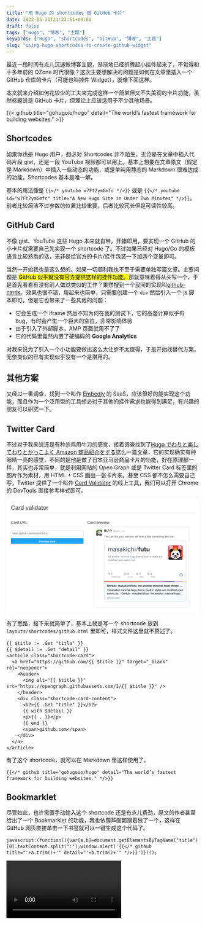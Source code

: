 ```yaml
---
title: "用 Hugo 的 shortcodes 做 GitHub 卡片"
date: 2022-05-31T21:22:51+09:00
draft: false
tags: ["Hugo", "博客", "主题"]
keywords: ["Hugo", "shortcodes", "GitHub", "博客", "主题"]
slug: "using-hugo-shortcodes-to-create-github-widget"
---
```


最近一段时间有点儿沉迷做博客主题，渐渐地已经折腾起小挂件起来了，不觉得和十多年前的 QZone 时代很像？这次主要想解决的问题是如何在文章里插入一个 GitHub 仓库的卡片（可能也叫挂件 Widget），就像下面这样。

本文就来介绍如何花较少的工夫来完成这样一个简单但又不失美观的卡片功能，虽然标题说是 GitHub 卡片，但理论上应该适用于不少其他场景。

{{< github title="gohugoio/hugo" detail="The world’s fastest framework for building websites." >}}

<!--more-->

## Shortcodes

如果你也是 Hugo 用户，想必对 Shortcodes 并不陌生，无论是在文章中插入代码片段 gist，还是一段 YouTube 视频都可以用上。基本上想要在文章原文（假定是 Markdown）中插入一些动态的功能，或是单纯用静态的 Markdown 很难达成的功能，Shortcodes 基本是唯一解。

基本的用法像是 `{{</* youtube w7Ft2ymGmfc */>}}` 或是 `{{</* youtube id="w7Ft2ymGmfc" title="A New Hugo Site in Under Two Minutes" */>}}`。前者比较简洁不过参数的位置比较重要，后者比较冗长但是可读性较高。

## GitHub Card

不像 gist、YouTube 这些 Hugo 本来就自带，开箱即用，要实现一个 GitHub 的小卡片就需要自己先实现一个 shortcode 了。不过如果已经对 Hugo/Go 的模板语言比较熟悉的话，无非是给官方的卡片/挂件包装一下加两个变量即可。

当然一开始我也是这么想的，如果一切顺利我也不至于需要单独写篇文章。主要问题是 <mark>GitHub 似乎就没有官方提供这样的挂件功能。</mark>那就意味着得从头写一个，于是首先看看有没有前人做过类似的工作？果然搜到一个民间的实现叫[github-cards](https://github.com/lepture/github-cards)，效果也很不错，用起来也简单，只需要创建一个 `div` 然后引入一个 js 脚本即可。但是它也带来了一些其他的问题：

- 它会生成一个 iframe 然后不知为何在我的测试下，它的高度计算似乎有 bug，有时会产生一个巨大的空白，非常影响体验
- 由于引入了外部脚本，AMP 页面就用不了了
- 它的代码里竟然内置了硬编码的 **Google Analytics**

对我来说为了引入一个小功能要做出这么大让步不太值得，于是开始找替代方案，无奈类似的已有实现似乎没有一个是堪用的。

## 其他方案

又经过一番调查，找到一个叫作 [Embedly](https://embed.ly/) 的 SaaS，应该很好的能实现这个功能，而且作为一个泛用型的工具想必对于其他的挂件需求也能得到满足，有兴趣的朋友可以研究一下。

## Twitter Card

不过对于我来说还是有种杀鸡用牛刀的感觉，接着调查找到了[Hugo でわりと楽してわりとかっこよく Amazon 商品紹介をする](https://yusukebe.com/posts/2020/amazon-shortcode/)这么一篇文章，它的实现确实有种眼睛一亮的感觉，不同的是他是做了日本亚马逊商品卡片的功能，好在原理都一样，其实也非常简单，就是利用网站的 Open Graph 或是 Twitter Card 标签里的图片作为素材，用 HTML + CSS 画出一张卡片来。甚至 CSS 都不怎么需要自己写，Twitter 提供了一个叫作 [Card Validator](https://cards-dev.twitter.com/validator) 的线上工具，我们可以打开 Chrome 的 DevTools 直接参考样式即可。

![Twitter Card Validator](twitter_card_validator.png)

有了思路，接下来就简单了，基本上就是写一个 shortcode 放到 `layouts/shortcodes/github.html` 里即可，样式文件这里就不赘述了。

```go-html-template
{{ $title := .Get "title" }}
{{ $detail := .Get "detail" }}
<article class="shortcode-card">
  <a href="https://github.com/{{ $title }}" target="_blank" rel="noopener">
    <header>
      <img alt="{{ $title }}" src="https://opengraph.githubassets.com/1/{{ $title }}" />
    </header>
    <div class="shortcode-card-content">
      <h2>{{ .Get "title" }}</h2>
      {{ with $detail }}
      <p>{{ . }}</p>
      {{ end }}
      <span>github.com</span>
    </div>
  </a>
</article>
```

有了这个 shortcode，就可以在 Markdown 里这样使用了。

```go-html-template
{{</* github title="gohugoio/hugo" detail="The world’s fastest framework for building websites." */>}}
```

## Bookmarklet

尽管如此，也许需要手动输入这个 shortcode 还是有点儿费劲，原文的作者甚至给出了一个 Bookmarklet 的功能，我也依葫芦画瓢跟着做了一个，这样在 GitHub 网页直接单击一下书签就可以一键生成这个代码了。

```
javascript:(function(){var[a,b]=document.getElementsByTagName("title")[0].textContent.split(":");window.alert('{{</* github title="'+a.trim()+'" detail="'+b.trim()+'" */>}}')})();
```

<video controls src="bookmarklet_usage.webm"></video>
